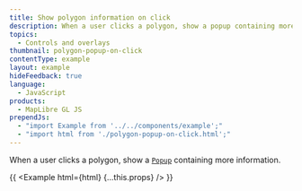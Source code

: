 ```yaml
---
title: Show polygon information on click
description: When a user clicks a polygon, show a popup containing more information.
topics:
  - Controls and overlays
thumbnail: polygon-popup-on-click
contentType: example
layout: example
hideFeedback: true
language:
  - JavaScript
products:
  - MapLibre GL JS
prependJs:
  - "import Example from '../../components/example';"
  - "import html from './polygon-popup-on-click.html';"
---
```


When a user clicks a polygon, show a [`Popup`](https://u-n-l.github.io/unl-map-js-docs/api/markers/#popup) containing more information.

{{ <Example html={html} {...this.props} /> }}
